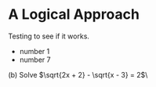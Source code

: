 # A Logical Approach

Testing to see if it works.
- number 1
- number 7

(b) Solve $\sqrt{2x + 2} - \sqrt{x - 3} = 2$\
